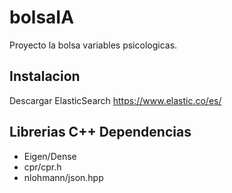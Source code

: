 # bolsaIA
Proyecto la bolsa variables psicologicas.

## Instalacion
Descargar ElasticSearch https://www.elastic.co/es/

## Librerias C++ Dependencias
* Eigen/Dense
* cpr/cpr.h
* nlohmann/json.hpp


